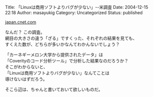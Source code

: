 Title: 「Linuxは商用ソフトよりバグが少ない」--米調査
Date: 2004-12-15 22:18
Author: masayukig
Category: Uncategorized
Status: published

[japan.cnet.com](http://japan.cnet.com/news/sec/story/0,2000050480,20079664,00.htm)

なんだ？ この調査。  
網目の大きさの違う「ざる」ですくった、それぞれの結果を見ても、  
すくえた数が、どちらが多いかなんてわかんないでしょう？

「カーネギーメロン大学から提供されたデータ」は  
「Coverityのコード分析ツール」で分析した結果なのだろうか？  
そこがわからないと、  
「Linuxは商用ソフトよりバグが少ない」なんてことは  
導けないはずだろう。

そこら辺は、ちゃんと書いておいて欲しいものだ。
